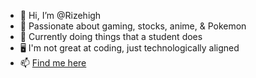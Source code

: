 - 👋 Hi, I’m @Rizehigh
- 👾 Passionate about gaming, stocks, anime, & Pokemon
- 🌱 Currently doing things that a student does
- 🖥️ I'm not great at coding, just technologically aligned
- 📫 [Find me here](bio.site/SheepManiac)


<!---
Rizehigh/Rizehigh is a ✨ special ✨ repository because its `README.md` (this file) appears on your GitHub profile.
You can click the Preview link to take a look at your changes.
--->

